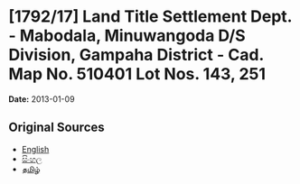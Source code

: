 # [1792/17] Land Title Settlement Dept. - Mabodala, Minuwangoda D/S Division, Gampaha District - Cad. Map No. 510401 Lot Nos. 143, 251

**Date:** 2013-01-09

## Original Sources

- [English](https://documents.gov.lk/view/extra-gazettes/2013/1/1792-17_E.pdf)
- [සිංහල](https://documents.gov.lk/view/extra-gazettes/2013/1/1792-17_S.pdf)
- [தமிழ்](https://documents.gov.lk/view/extra-gazettes/2013/1/1792-17_T.pdf)
